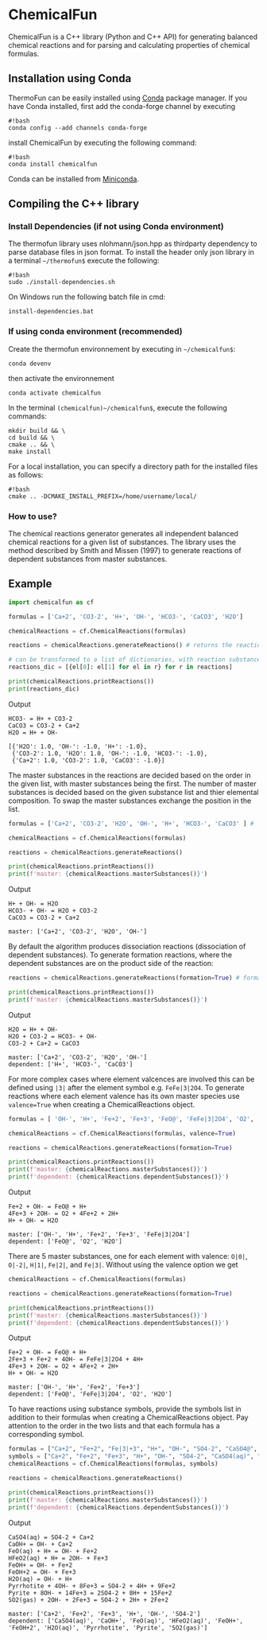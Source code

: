 # ChemicalFun

ChemicalFun is a C++ library (Python and C++ API) for generating balanced chemical reactions and for parsing and calculating properties of chemical formulas.

## Installation using Conda

ThermoFun can be easily installed using [Conda](https://conda.io/docs/) package manager. If you have Conda installed, first add the conda-forge channel by executing 

```
#!bash
conda config --add channels conda-forge
```

install ChemicalFun by executing the following command:

```
#!bash
conda install chemicalfun
```

Conda can be installed from [Miniconda](https://conda.io/miniconda.html).

## Compiling the C++ library

### Install Dependencies (if not using Conda environment)

The thermofun library uses nlohmann/json.hpp as thirdparty dependency to parse database files in json format. To install the header only json library in a terminal ```~/thermofun$``` execute the following: 

```
#!bash
sudo ./install-dependencies.sh
```

On Windows run the following batch file in cmd:

```
install-dependencies.bat
```

### If using conda environment (recommended)

Create the thermofun environnement by executing in ```~/chemicalfun$```:

```
conda devenv
```

then activate the environnement

```
conda activate chemicalfun
```

In the terminal ```(chemicalfun)~/chemicalfun$```, execute the following commands:

```
mkdir build && \
cd build && \
cmake .. && \
make install
``` 

For a local installation, you can specify a directory path for the installed files as follows:

```
#!bash
cmake .. -DCMAKE_INSTALL_PREFIX=/home/username/local/
```

### How to use?

The chemical reactions generator generates all independent balanced chemical reactions for a given list of substances. The library uses the method described by Smith and Missen (1997) to generate reactions of dependent substances from master substances. 

## Example

```python
import chemicalfun as cf

formulas = ['Ca+2', 'CO3-2', 'H+', 'OH-', 'HCO3-', 'CaCO3', 'H2O']

chemicalReactions = cf.ChemicalReactions(formulas)

reactions = chemicalReactions.generateReactions() # returns the reactions list as a list of tuples ('substance', coefficient)

# can be transformed to a list of dictionaries, with reaction substances as keys and the reaction coefficients as values
reactions_dic = [{el[0]: el[1] for el in r} for r in reactions] 

print(chemicalReactions.printReactions())
print(reactions_dic)
```

Output
```
HCO3- = H+ + CO3-2
CaCO3 = CO3-2 + Ca+2
H2O = H+ + OH-

[{'H2O': 1.0, 'OH-': -1.0, 'H+': -1.0},
 {'CO3-2': 1.0, 'H2O': 1.0, 'OH-': -1.0, 'HCO3-': -1.0},
 {'Ca+2': 1.0, 'CO3-2': 1.0, 'CaCO3': -1.0}]
```

The master substances in the reactions are decided based on the order in the given list, with master substances being the first. The number of master substances is decided based on the given substance list and thier elemental composition. To swap the master substances exchange the position in the list. 

```python
formulas = ['Ca+2', 'CO3-2', 'H2O', 'OH-', 'H+', 'HCO3-', 'CaCO3' ] # 'H2O' and 'OH-' are in front of 'H+' and will be set as master 

chemicalReactions = cf.ChemicalReactions(formulas)

reactions = chemicalReactions.generateReactions() 

print(chemicalReactions.printReactions())
print(f'master: {chemicalReactions.masterSubstances()}')
```

Output
```
H+ + OH- = H2O
HCO3- + OH- = H2O + CO3-2
CaCO3 = CO3-2 + Ca+2

master: ['Ca+2', 'CO3-2', 'H2O', 'OH-']
```

By default the algorithm produces dissociation reactions (dissociation of dependent substances). To generate formation reactions, where the dependent substances are on the product side of the reaction: 

```python
reactions = chemicalReactions.generateReactions(formation=True) # formation=True to generate formation reactions

print(chemicalReactions.printReactions())
print(f'master: {chemicalReactions.masterSubstances()}')
```

Output
```
H2O = H+ + OH-
H2O + CO3-2 = HCO3- + OH-
CO3-2 + Ca+2 = CaCO3

master: ['Ca+2', 'CO3-2', 'H2O', 'OH-']
dependent: ['H+', 'HCO3-', 'CaCO3']
```

For more complex cases where element valcences are involved this can be defined using `|3|` after the element symbol e.g. `FeFe|3|2O4`. To generate reactions where each element valence has its own master species use `valence=True` when creating a ChemicalReactions object. 

```python
formulas = [ 'OH-', 'H+', 'Fe+2', 'Fe+3', 'FeO@', 'FeFe|3|2O4', 'O2', 'H2O'] 

chemicalReactions = cf.ChemicalReactions(formulas, valence=True)

reactions = chemicalReactions.generateReactions(formation=True) 

print(chemicalReactions.printReactions())
print(f'master: {chemicalReactions.masterSubstances()}')
print(f'dependent: {chemicalReactions.dependentSubstances()}')
```

Output
```
Fe+2 + OH- = FeO@ + H+
4Fe+3 + 2OH- = O2 + 4Fe+2 + 2H+
H+ + OH- = H2O

master: ['OH-', 'H+', 'Fe+2', 'Fe+3', 'FeFe|3|2O4']
dependent: ['FeO@', 'O2', 'H2O']
```

There are 5 master substances, one for each element with valence: `O|0|`, `O|-2|`, `H|1|`, `Fe|2|`, and `Fe|3|`. Without using the valence option we get

```python
chemicalReactions = cf.ChemicalReactions(formulas)

reactions = chemicalReactions.generateReactions(formation=True) 

print(chemicalReactions.printReactions())
print(f'master: {chemicalReactions.masterSubstances()}')
print(f'dependent: {chemicalReactions.dependentSubstances()}')
```

Output
```
Fe+2 + OH- = FeO@ + H+
2Fe+3 + Fe+2 + 4OH- = FeFe|3|2O4 + 4H+
4Fe+3 + 2OH- = O2 + 4Fe+2 + 2H+
H+ + OH- = H2O

master: ['OH-', 'H+', 'Fe+2', 'Fe+3']
dependent: ['FeO@', 'FeFe|3|2O4', 'O2', 'H2O']
```

To have reactions using substance symbols, provide the symbols list in addition to their formulas when creating a ChemicalReactions object. Pay attention to the order in the two lists and that each formula has a corresponding symbol. 

```python
formulas = ["Ca+2", "Fe+2", "Fe|3|+3", "H+", "OH-", "SO4-2", "CaSO4@", "CaOH+", "FeO@", "HFe|3|O2@", "FeOH+", "Fe|3|OH+2", "H2O@",  "FeS|-2|", "FeS|0|S|-2|", "S|4|O2"]
symbols = ["Ca+2", "Fe+2", "Fe+3", "H+", "OH-", "SO4-2", "CaSO4(aq)", "CaOH+", "FeO(aq)", "HFeO2(aq)", "FeOH+", "FeOH+2", "H2O(aq)",  "Pyrrhotite", "Pyrite", "SO2(gas)"]
chemicalReactions = cf.ChemicalReactions(formulas, symbols)

reactions = chemicalReactions.generateReactions() 

print(chemicalReactions.printReactions())
print(f'master: {chemicalReactions.masterSubstances()}')
print(f'dependent: {chemicalReactions.dependentSubstances()}')
```

Output
```
CaSO4(aq) = SO4-2 + Ca+2
CaOH+ = OH- + Ca+2
FeO(aq) + H+ = OH- + Fe+2
HFeO2(aq) + H+ = 2OH- + Fe+3
FeOH+ = OH- + Fe+2
FeOH+2 = OH- + Fe+3
H2O(aq) = OH- + H+
Pyrrhotite + 4OH- + 8Fe+3 = SO4-2 + 4H+ + 9Fe+2
Pyrite + 8OH- + 14Fe+3 = 2SO4-2 + 8H+ + 15Fe+2
SO2(gas) + 2OH- + 2Fe+3 = SO4-2 + 2H+ + 2Fe+2

master: ['Ca+2', 'Fe+2', 'Fe+3', 'H+', 'OH-', 'SO4-2']
dependent: ['CaSO4(aq)', 'CaOH+', 'FeO(aq)', 'HFeO2(aq)', 'FeOH+', 'FeOH+2', 'H2O(aq)', 'Pyrrhotite', 'Pyrite', 'SO2(gas)']
```






